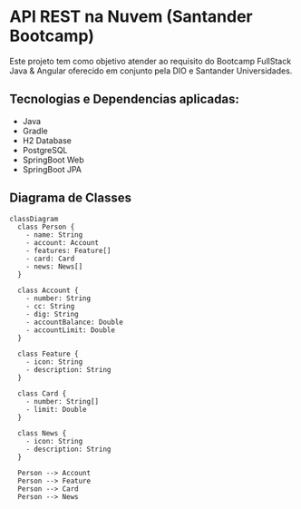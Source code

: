# API REST na Nuvem (Santander Bootcamp)

Este projeto tem como objetivo atender ao requisito do Bootcamp FullStack Java & Angular oferecido em conjunto pela DIO e Santander Universidades.

## Tecnologias e Dependencias aplicadas:
- Java
- Gradle
- H2 Database
- PostgreSQL
- SpringBoot Web
- SpringBoot JPA

## Diagrama de Classes

```mermaid
classDiagram
  class Person {
    - name: String
    - account: Account
    - features: Feature[]
    - card: Card
    - news: News[]
  }

  class Account {
    - number: String
    - cc: String
    - dig: String
    - accountBalance: Double
    - accountLimit: Double
  }

  class Feature {
    - icon: String
    - description: String
  }

  class Card {
    - number: String[]
    - limit: Double
  }

  class News {
    - icon: String
    - description: String
  }

  Person --> Account
  Person --> Feature
  Person --> Card
  Person --> News

```